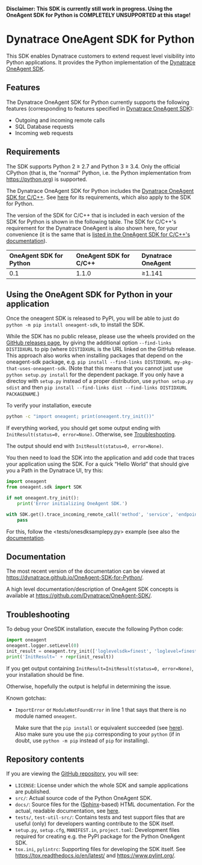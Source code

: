 **Disclaimer: This SDK is currently still work in progress.
Using the OneAgent SDK for Python is COMPLETELY UNSUPPORTED at this stage!**

# Dynatrace OneAgent SDK for Python

This SDK enables Dynatrace customers to extend request level visibility into
Python applications. It provides the Python implementation of the [Dynatrace OneAgent
SDK](https://github.com/Dynatrace/OneAgent-SDK).

## Features

The Dynatrace OneAgent SDK for Python currently supports the following features
(corresponding to features specified in [Dynatrace OneAgent
SDK](https://github.com/Dynatrace/OneAgent-SDK)):

- Outgoing and incoming remote calls
- SQL Database requests
- Incoming web requests

## Requirements

The SDK supports Python 2 ≥ 2.7 and Python 3 ≥ 3.4. Only the official CPython
(that is, the "normal" Python, i.e. the Python implementation from
<https://python.org>) is supported.

The Dynatrace OneAgent SDK for Python includes the [Dynatrace OneAgent SDK for
C/C++](https://github.com/Dynatrace/OneAgent-SDK-for-C). See
[here](https://github.com/Dynatrace/OneAgent-SDK-for-C#dynatrace-oneagent-sdk-for-cc-requirements)
for its requirements, which also apply to the SDK for Python.

The version of the SDK for C/C++ that is included in each version of the SDK for
Python is shown in the following table. The SDK for C/C++'s requirement for the
Dynatrace OneAgent is also shown here, for your convenience (it is the same that
is [listed in the OneAgent SDK for C/C++'s
documentation](https://github.com/Dynatrace/OneAgent-SDK-for-C/blob/master/README.md#compatibility-of-dynatrace-oneagent-sdk-for-cc-releases-with-oneagent-releases)).

|OneAgent SDK for Python|OneAgent SDK for C/C++|Dynatrace OneAgent|
|:----------------------|:---------------------|:-----------------|
|0.1                    |1.1.0                 |≥1.141            |

## Using the OneAgent SDK for Python in your application

<a id="installation"></a>

Once the oneagent SDK is released to PyPI, you will be able to just do `python
-m pip install oneagent-sdk`, to install the SDK.

While the SDK has no public release, please use the wheels provided on the
[GitHub releases
page](https://github.com/Dynatrace/OneAgent-SDK-for-Python/releases), by
 giving the additional option
`--find-links DISTIDXURL` to pip (where `DISTIDXURL` is the URL linked on the
GitHub release. This approach also works when
installing packages that depend on the oneagent-sdk package, e.g. `pip install
--find-links DISTIDXURL my-pkg-that-uses-oneagent-sdk`. (Note that this means that
you cannot just use `python setup.py install` for the dependent package. If you
only have a directoy with `setup.py` instead of a proper distribution, use
`python setup.py sdist` and then `pip install --find-links dist --find-links
DISTIDXURL PACKAGENAME`.)

To verify your installation, execute

```bash
python -c "import oneagent; print(oneagent.try_init())"
```

If everything worked, you should get some output ending with
`InitResult(status=0, error=None)`. Otherwise, see
[Troubleshooting](#troubleshooting).

The output should end with `InitResult(status=0, error=None)`.

You then need to load the SDK into the application and add code that traces your
application using the SDK. For a quick “Hello World” that should give you a Path
in the Dynatrace UI, try this:

```python
import oneagent
from oneagent.sdk import SDK

if not oneagent.try_init():
    print('Error initializing OneAgent SDK.')

with SDK.get().trace_incoming_remote_call('method', 'service', 'endpoint'):
    pass
```

For this, follow the <tests/onesdksamplepy.py>
example (see also the
[documentation](https://dynatrace.github.io/OneAgent-SDK-for-Python/quickstart.html).

## Documentation

The most recent version of the documentation can be viewed at
<https://dynatrace.github.io/OneAgent-SDK-for-Python/>.

A high level documentation/description of OneAgent SDK concepts is available at
<https://github.com/Dynatrace/OneAgent-SDK/>.

## Troubleshooting

To debug your OneSDK installation, execute the following Python code:

```python
import oneagent
oneagent.logger.setLevel(0)
init_result = oneagent.try_init(['loglevelsdk=finest', 'loglevel=finest'])
print('InitResult=' + repr(init_result))
```

If you get output containing `InitResult=InitResult(status=0, error=None)`, your
installation should be fine.

Otherwise, hopefully the output is helpful in determining the issue.

Known gotchas:

* `ImportError` or `ModuleNotFoundError` in line 1 that says that there is no
  module named `oneagent`.

  Make sure that the `pip install` or equivalent succeeded (see
  [here](#installation)). Also make sure you use the `pip` corresponding to your
  `python` (if in doubt, use `python -m pip` instead of `pip` for installing).

## Repository contents

If you are viewing the [GitHub
repository](https://github.com/Dynatrace/OneAgent-SDK-for-Python), you will see:

- `LICENSE`: License under which the whole SDK and sample applications are
  published.
- `src/`: Actual source code of the Python OneAgent SDK.
- `docs/`: Source files for the ([Sphinx](https://sphinx-doc.org)-based) HTML
  documentation. For the actual, readable documentation, see
  [here](#documenation).
- `tests/`, `test-util-src/`: Contains tests and test support files that are
  useful (only) for developers wanting contribute to the SDK itself.
- `setup.py`, `setup.cfg`, `MANIFEST.in`, `project.toml`: Development files
  required for creating e.g. the PyPI package for the Python OneAgent SDK.
- `tox.ini`, `pylintrc`: Supporting files for developing the SDK itself. See
  <https://tox.readthedocs.io/en/latest/> and <https://www.pylint.org/>.
